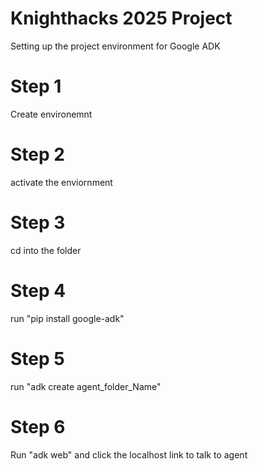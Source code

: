# Knighthacks 2025 Project
 Setting up the project environment for Google ADK 
# Step 1
Create environemnt 

# Step 2
activate the enviornment

# Step 3
cd into the folder

# Step 4
run "pip install google-adk"

# Step 5
run "adk create agent_folder_Name"

# Step 6
Run "adk web" and click the localhost link to talk to agent

